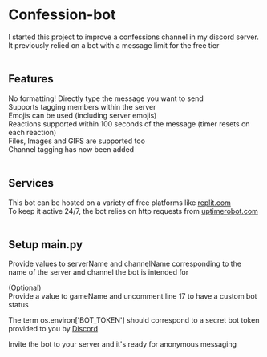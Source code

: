 # Confession-bot  
I started this project to improve a confessions channel in my discord server. It previously relied on a bot with a message limit for the free tier   
&nbsp;  

## Features  
No formatting! Directly type the message you want to send  
Supports tagging members within the server  
Emojis can be used (including server emojis)  
Reactions supported within 100 seconds of the message (timer resets on each reaction)  
Files, Images and GIFS are supported too  
Channel tagging has now been added  
&nbsp;  

## Services  
This bot can be hosted on a variety of free platforms like [replit.com](https://replit.com)  
To keep it active 24/7, the bot relies on http requests from [uptimerobot.com](https://uptimerobot.com/)  
&nbsp;  
  
## Setup main.py  
Provide values to serverName and channelName corresponding to the name of the server and channel the bot is intended for  

(Optional)  
Provide a value to gameName and uncomment line 17 to have a custom bot status 

The term os.environ['BOT_TOKEN'] should correspond to a secret bot token provided to you by [Discord](https://discord.com/developers/applications)  

Invite the bot to your server and it's ready for anonymous messaging
